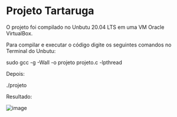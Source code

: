 # Projeto Tartaruga

O projeto foi compilado no Unbutu 20.04 LTS em uma VM Oracle VirtualBox.

Para compilar e executar o código digite os seguintes comandos no Terminal do Unbutu:

sudo gcc -g -Wall -o projeto projeto.c -lpthread

Depois:

./projeto

Resultado:

![image](https://user-images.githubusercontent.com/80228173/143392680-d5608b9e-cf5a-4bc2-a9c9-003913f37014.png)

